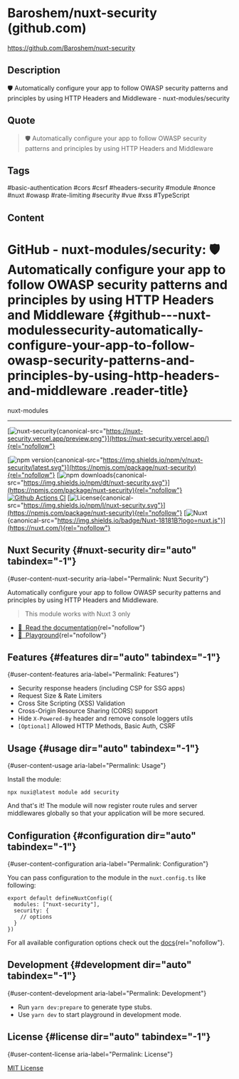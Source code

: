 # Baroshem/nuxt-security (github.com)

<https://github.com/Baroshem/nuxt-security>

## Description

🛡 Automatically configure your app to follow OWASP security patterns and principles by using HTTP Headers and Middleware - nuxt-modules/security

## Quote

> 🛡 Automatically configure your app to follow OWASP security patterns and principles by using HTTP Headers and Middleware

## Tags

#basic-authentication #cors #csrf #headers-security #module #nonce #nuxt #owasp #rate-limiting #security #vue #xss #TypeScript

## Content

# GitHub - nuxt-modules/security: 🛡 Automatically configure your app to follow OWASP security patterns and principles by using HTTP Headers and Middleware {#github---nuxt-modulessecurity-automatically-configure-your-app-to-follow-owasp-security-patterns-and-principles-by-using-http-headers-and-middleware .reader-title}

nuxt-modules

------------------------------------------------------------------------

[![nuxt-security](https://camo.githubusercontent.com/dd0c28221d19b9762da274f1c438cc66f68a5645ddc6728a66363464596558e3/68747470733a2f2f6e7578742d73656375726974792e76657263656c2e6170702f707265766965772e706e67){canonical-src="https://nuxt-security.vercel.app/preview.png"}](https://nuxt-security.vercel.app/){rel="nofollow"}

[![npm version](https://camo.githubusercontent.com/484cfa66b2914ef4dd284712f94d2ee16d3d3ad75656e8859ab7dfa969ff8009/68747470733a2f2f696d672e736869656c64732e696f2f6e706d2f762f6e7578742d73656375726974792f6c61746573742e737667){canonical-src="https://img.shields.io/npm/v/nuxt-security/latest.svg"}](https://npmjs.com/package/nuxt-security){rel="nofollow"}
[![npm downloads](https://camo.githubusercontent.com/e95f2b447be9051e682405c3048fba2f2b2c4ea472fd427aa446352600e41892/68747470733a2f2f696d672e736869656c64732e696f2f6e706d2f64742f6e7578742d73656375726974792e737667){canonical-src="https://img.shields.io/npm/dt/nuxt-security.svg"}](https://npmjs.com/package/nuxt-security){rel="nofollow"}
[![Github Actions CI](https://github.com/baroshem/nuxt-security/actions/workflows/ci.yml/badge.svg)](https://github.com/baroshem/nuxt-security/actions?query=workflow%3Aci)
[![License](https://camo.githubusercontent.com/113dc0e6c328c03cdb6174b21c2389cb4c2ddf99c0c3e8684d8563fa21ea59ed/68747470733a2f2f696d672e736869656c64732e696f2f6e706d2f6c2f6e7578742d73656375726974792e737667){canonical-src="https://img.shields.io/npm/l/nuxt-security.svg"}](https://npmjs.com/package/nuxt-security){rel="nofollow"}
[![Nuxt](https://camo.githubusercontent.com/7ea5b94fdb0222d1ad05a1a95d90063f34cc0eb7fa63b1bab72de5ee938309e4/68747470733a2f2f696d672e736869656c64732e696f2f62616467652f4e7578742d3138313831423f6c6f676f3d6e7578742e6a73){canonical-src="https://img.shields.io/badge/Nuxt-18181B?logo=nuxt.js"}](https://nuxt.com/){rel="nofollow"}

## Nuxt Security {#nuxt-security dir="auto" tabindex="-1"}

[](#nuxt-security){#user-content-nuxt-security aria-label="Permalink: Nuxt Security"}

Automatically configure your app to follow OWASP security patterns and principles by using HTTP Headers and Middleware.

> This module works with Nuxt 3 only

-   [📖  Read the documentation](https://nuxt-security.vercel.app/){rel="nofollow"}
-   [👾  Playground](https://nuxt-security.vercel.app/playground){rel="nofollow"}

## Features {#features dir="auto" tabindex="-1"}

[](#features){#user-content-features aria-label="Permalink: Features"}

-   Security response headers (including CSP for SSG apps)
-   Request Size & Rate Limiters
-   Cross Site Scripting (XSS) Validation
-   Cross-Origin Resource Sharing (CORS) support
-   Hide `X-Powered-By` header and remove console loggers utils
-   `[Optional]` Allowed HTTP Methods, Basic Auth, CSRF

## Usage {#usage dir="auto" tabindex="-1"}

[](#usage){#user-content-usage aria-label="Permalink: Usage"}

Install the module:

    npx nuxi@latest module add security

And that\'s it! The module will now register route rules and server middlewares globally so that your application will be more secured.

## Configuration {#configuration dir="auto" tabindex="-1"}

[](#configuration){#user-content-configuration aria-label="Permalink: Configuration"}

You can pass configuration to the module in the `nuxt.config.ts` like following:

    export default defineNuxtConfig({
      modules: ["nuxt-security"],
      security: {
        // options
      }
    })

For all available configuration options check out the [docs](https://nuxt-security.vercel.app/){rel="nofollow"}.

## Development {#development dir="auto" tabindex="-1"}

[](#development){#user-content-development aria-label="Permalink: Development"}

-   Run `yarn dev:prepare` to generate type stubs.
-   Use `yarn dev` to start playground in development mode.

## License {#license dir="auto" tabindex="-1"}

[](#license){#user-content-license aria-label="Permalink: License"}

[MIT License](https://github.com/nuxt-modules/security/blob/main/LICENSE.md)
